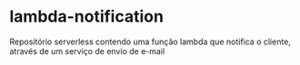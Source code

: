 # lambda-notification
Repositório serverless contendo uma função lambda que notifica o cliente, através de um serviço de envio de e-mail